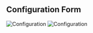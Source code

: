 ## Configuration Form

![Configuration](images/CreateConfiguration01.png)
![Configuration](images/CreateConfiguration02.png)
